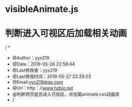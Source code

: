 # visibleAnimate.js
# 判断进入可视区后加载相关动画

/ *
* @Author：yyx219
* @Date：2018-05-26 22:58:44
* @Last修改者：yyx219
* @Last修改时间：2018-05-27 22:29:23
* @Email:yyx219@qq.com
* @Url：http：//www.hzbiz.net
* @判断网页是否进入可视区，并加载animate.css动画库
* /
